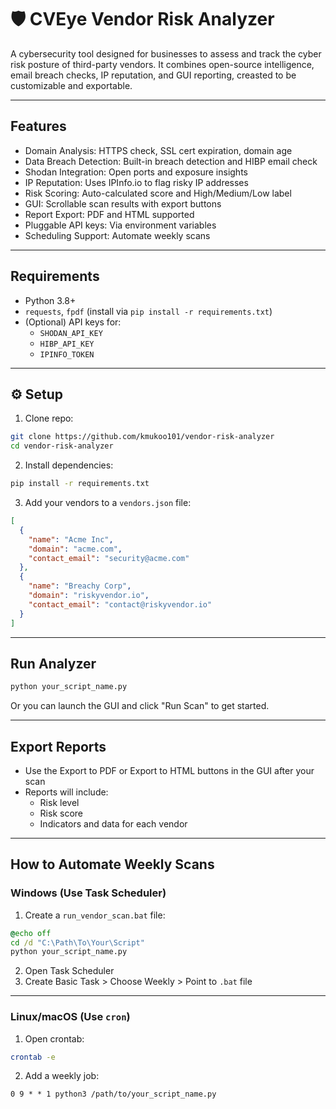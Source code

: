 # 🛡️ CVEye Vendor Risk Analyzer

A cybersecurity tool designed for businesses to assess and track the cyber risk posture of third-party vendors. It combines open-source intelligence, email breach checks, IP reputation, and GUI reporting, creasted to be customizable and exportable.

---

## Features

- Domain Analysis: HTTPS check, SSL cert expiration, domain age
- Data Breach Detection: Built-in breach detection and HIBP email check
- Shodan Integration: Open ports and exposure insights
- IP Reputation: Uses IPInfo.io to flag risky IP addresses
- Risk Scoring: Auto-calculated score and High/Medium/Low label
- GUI: Scrollable scan results with export buttons
- Report Export: PDF and HTML supported
- Pluggable API keys: Via environment variables
- Scheduling Support: Automate weekly scans

---

## Requirements

- Python 3.8+
- `requests`, `fpdf` (install via `pip install -r requirements.txt`)
- (Optional) API keys for:
  - `SHODAN_API_KEY`
  - `HIBP_API_KEY`
  - `IPINFO_TOKEN`

---

## ⚙️ Setup

1. Clone repo:

```bash
git clone https://github.com/kmukoo101/vendor-risk-analyzer
cd vendor-risk-analyzer
```

2. Install dependencies:

```bash
pip install -r requirements.txt
```

3. Add your vendors to a `vendors.json` file:

```json
[
  {
    "name": "Acme Inc",
    "domain": "acme.com",
    "contact_email": "security@acme.com"
  },
  {
    "name": "Breachy Corp",
    "domain": "riskyvendor.io",
    "contact_email": "contact@riskyvendor.io"
  }
]
```

---

## Run Analyzer

```bash
python your_script_name.py
```

Or you can launch the GUI and click "Run Scan" to get started.

---

## Export Reports

- Use the Export to PDF or Export to HTML buttons in the GUI after your scan
- Reports will include:
  - Risk level
  - Risk score
  - Indicators and data for each vendor

---

## How to Automate Weekly Scans

### Windows (Use Task Scheduler)

1. Create a `run_vendor_scan.bat` file:

```bat
@echo off
cd /d "C:\Path\To\Your\Script"
python your_script_name.py
```

2. Open Task Scheduler
3. Create Basic Task > Choose Weekly > Point to `.bat` file

---

### Linux/macOS (Use `cron`)

1. Open crontab:

```bash
crontab -e
```

2. Add a weekly job:

```cron
0 9 * * 1 python3 /path/to/your_script_name.py
```

